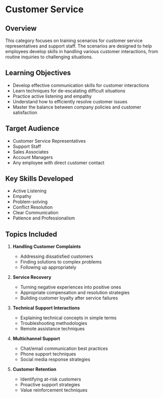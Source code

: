# Customer Service

## Overview
This category focuses on training scenarios for customer service representatives and support staff. The scenarios are designed to help employees develop skills in handling various customer interactions, from routine inquiries to challenging situations.

## Learning Objectives
- Develop effective communication skills for customer interactions
- Learn techniques for de-escalating difficult situations
- Practice active listening and empathy
- Understand how to efficiently resolve customer issues
- Master the balance between company policies and customer satisfaction

## Target Audience
- Customer Service Representatives
- Support Staff
- Sales Associates
- Account Managers
- Any employee with direct customer contact

## Key Skills Developed
- Active Listening
- Empathy
- Problem-solving
- Conflict Resolution
- Clear Communication
- Patience and Professionalism

## Topics Included
1. **Handling Customer Complaints**
   - Addressing dissatisfied customers
   - Finding solutions to complex problems
   - Following up appropriately

2. **Service Recovery**
   - Turning negative experiences into positive ones
   - Appropriate compensation and resolution strategies
   - Building customer loyalty after service failures

3. **Technical Support Interactions**
   - Explaining technical concepts in simple terms
   - Troubleshooting methodologies
   - Remote assistance techniques

4. **Multichannel Support**
   - Chat/email communication best practices
   - Phone support techniques
   - Social media response strategies

5. **Customer Retention**
   - Identifying at-risk customers
   - Proactive support strategies
   - Value reinforcement techniques

